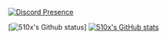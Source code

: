 [![Discord Presence](https://lanyard.cnrad.dev/api/790465923856859147)](https://discord.com/users/790465923856859147)


[![510x's Github status](https://github-readme-streak-stats.herokuapp.com/?user=DiscordBotHelper&theme=dark)]
[![510x's GitHub stats](https://github-readme-stats.vercel.app/api?username=Cherrylock&bg_color=1e1e2e&text_color=cdd6f4&icon_color=cba6f7&title_color=94e2d5)](https://github.com/Cherrylock/github-readme-stats)
